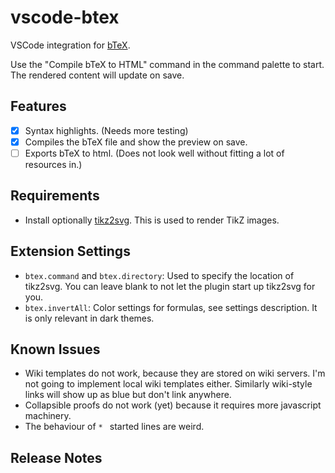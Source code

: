 # vscode-btex

VSCode integration for [bTeX](https://github.com/banana-space/btex).

Use the "Compile bTeX to HTML" command in the command palette to start. The
rendered content will update on save.

## Features

- [X] Syntax highlights. (Needs more testing)
- [X] Compiles the bTeX file and show the preview on save.
- [ ] Exports bTeX to html. (Does not look well without fitting a lot of resources in.)

## Requirements

- Install optionally [tikz2svg](https://github.com/banana-space/tikz2svg). This is used to render TikZ images.

## Extension Settings

- `btex.command` and `btex.directory`: Used to specify the location of tikz2svg. You can leave blank to not let the plugin start up tikz2svg for you.
- `btex.invertAll`: Color settings for formulas, see settings description. It is only relevant in dark themes.

## Known Issues

- Wiki templates do not work, because they are stored on wiki servers. I'm not going to implement local wiki templates either. Similarly wiki-style links will show up as blue but don't link anywhere.
- Collapsible proofs do not work (yet) because it requires more javascript machinery.
- The behaviour of `* ` started lines are weird.

## Release Notes
